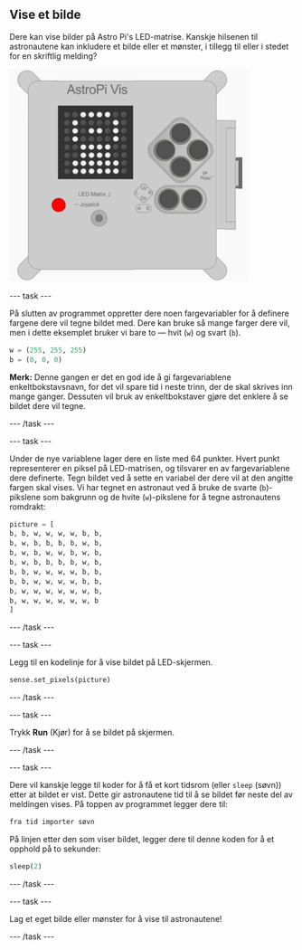 ## Vise et bilde

Dere kan vise bilder på Astro Pi's LED-matrise. Kanskje hilsenen til astronautene kan inkludere et bilde eller et mønster, i tillegg til eller i stedet for en skriftlig melding?

![Astronaut](images/astronaut-pic.png)

--- task ---

På slutten av programmet oppretter dere noen fargevariabler for å definere fargene dere vil tegne bildet med. Dere kan bruke så mange farger dere vil, men i dette eksemplet bruker vi bare to — hvit (`w`) og svart (`b`).

```python
w = (255, 255, 255)
b = (0, 0, 0)
```

**Merk:** Denne gangen er det en god ide å gi fargevariablene enkeltbokstavsnavn, for det vil spare tid i neste trinn, der de skal skrives inn mange ganger. Dessuten vil bruk av enkeltbokstaver gjøre det enklere å se bildet dere vil tegne.

--- /task ---

--- task ---

Under de nye variablene lager dere en liste med 64 punkter. Hvert punkt representerer en piksel på LED-matrisen, og tilsvarer en av fargevariablene dere definerte. Tegn bildet ved å sette en variabel der dere vil at den angitte fargen skal vises. Vi har tegnet en astronaut ved å bruke de svarte (`b`)-pikslene som bakgrunn og de hvite (`w`)-pikslene for å tegne astronautens romdrakt:

```python
picture = [
b, b, w, w, w, w, b, b,
b, w, b, b, b, b, w, b,
b, w, b, w, w, b, w, b,
b, w, b, b, b, b, w, b,
b, b, w, w, w, w, b, b,
b, b, w, w, w, w, b, b,
b, w, w, w, w, w, w, b,
b, w, w, w, w, w, w, b
]
```

--- /task ---

--- task ---

Legg til en kodelinje for å vise bildet på LED-skjermen.

```python
sense.set_pixels(picture)
```

--- /task ---

--- task ---

Trykk **Run** (Kjør) for å se bildet på skjermen.

--- /task ---

--- task ---

Dere vil kanskje legge til koder for å få et kort tidsrom (eller `sleep` (søvn)) etter at bildet er vist. Dette gir astronautene tid til å se bildet før neste del av meldingen vises. På toppen av programmet legger dere til:

```python
fra tid importer søvn
```

På linjen etter den som viser bildet, legger dere til denne koden for å et opphold på to sekunder:

```python
sleep(2)
```

--- /task ---

--- task ---

Lag et eget bilde eller mønster for å vise til astronautene!

--- /task ---